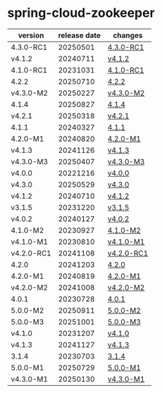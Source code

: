# spring-cloud-zookeeper	


|version|release date|changes|
|---|---|---|
|4.3.0-RC1|20250501|[4.3.0-RC1](./4.3.0-RC1-20250501.md)|
|v4.1.2|20240711|[v4.1.2](./v4.1.2-20240711.md)|
|4.1.0-RC1|20231031|[4.1.0-RC1](./4.1.0-RC1-20231031.md)|
|4.2.2|20250710|[4.2.2](./4.2.2-20250710.md)|
|v4.3.0-M2|20250227|[v4.3.0-M2](./v4.3.0-M2-20250227.md)|
|4.1.4|20250827|[4.1.4](./4.1.4-20250827.md)|
|v4.2.1|20250318|[v4.2.1](./v4.2.1-20250318.md)|
|4.1.1|20240327|[4.1.1](./4.1.1-20240327.md)|
|4.2.0-M1|20240820|[4.2.0-M1](./4.2.0-M1-20240820.md)|
|v4.1.3|20241126|[v4.1.3](./v4.1.3-20241126.md)|
|v4.3.0-M3|20250407|[v4.3.0-M3](./v4.3.0-M3-20250407.md)|
|v4.0.0|20221216|[v4.0.0](./v4.0.0-20221216.md)|
|v4.3.0|20250529|[v4.3.0](./v4.3.0-20250529.md)|
|v4.1.2|20240710|[v4.1.2](./v4.1.2-20240710.md)|
|v3.1.5|20231220|[v3.1.5](./v3.1.5-20231220.md)|
|v4.0.2|20240127|[v4.0.2](./v4.0.2-20240127.md)|
|4.1.0-M2|20230927|[4.1.0-M2](./4.1.0-M2-20230927.md)|
|v4.1.0-M1|20230810|[v4.1.0-M1](./v4.1.0-M1-20230810.md)|
|v4.2.0-RC1|20241108|[v4.2.0-RC1](./v4.2.0-RC1-20241108.md)|
|4.2.0|20241203|[4.2.0](./4.2.0-20241203.md)|
|4.2.0-M1|20240819|[4.2.0-M1](./4.2.0-M1-20240819.md)|
|v4.2.0-M2|20241008|[v4.2.0-M2](./v4.2.0-M2-20241008.md)|
|4.0.1|20230728|[4.0.1](./4.0.1-20230728.md)|
|5.0.0-M2|20250911|[5.0.0-M2](./5.0.0-M2-20250911.md)|
|5.0.0-M3|20251001|[5.0.0-M3](./5.0.0-M3-20251001.md)|
|v4.1.0|20231207|[v4.1.0](./v4.1.0-20231207.md)|
|v4.1.3|20241127|[v4.1.3](./v4.1.3-20241127.md)|
|3.1.4|20230703|[3.1.4](./3.1.4-20230703.md)|
|5.0.0-M1|20250729|[5.0.0-M1](./5.0.0-M1-20250729.md)|
|v4.3.0-M1|20250130|[v4.3.0-M1](./v4.3.0-M1-20250130.md)|
